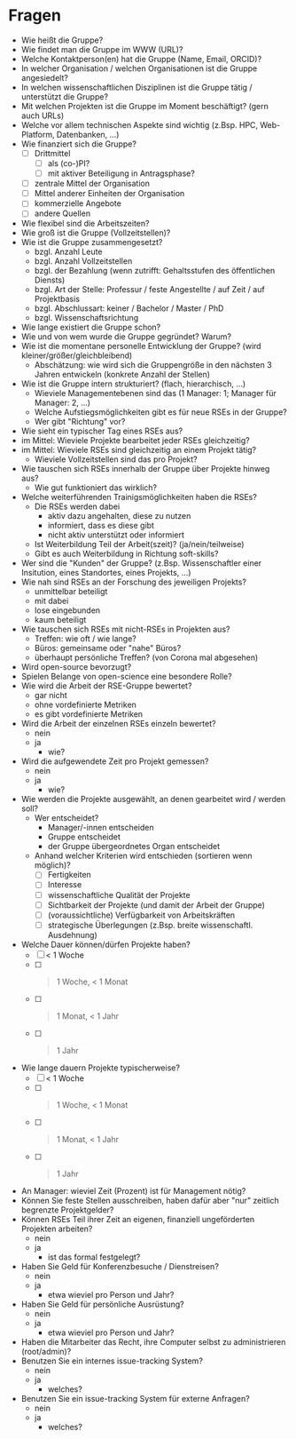 # Fragen

- Wie heißt die Gruppe?
- Wie findet man die Gruppe im WWW (URL)?
- Welche Kontaktperson(en) hat die Gruppe (Name, Email, ORCID)?
- In welcher Organisation / welchen Organisationen ist die Gruppe angesiedelt?
- In welchen wissenschaftlichen Disziplinen ist die Gruppe tätig / unterstützt die Gruppe?
- Mit welchen Projekten ist die Gruppe im Moment beschäftigt? (gern auch URLs)
- Welche vor allem technischen Aspekte sind wichtig (z.Bsp. HPC, Web-Platform, Datenbanken, ...)
- Wie finanziert sich die Gruppe?
  - [ ] Drittmittel
    - [ ] als (co-)PI?
    - [ ] mit aktiver Beteiligung in Antragsphase?
  - [ ] zentrale Mittel der Organisation
  - [ ] Mittel anderer Einheiten der Organisation
  - [ ] kommerzielle Angebote
  - [ ] andere Quellen
- Wie flexibel sind die Arbeitszeiten?
- Wie groß ist die Gruppe (Vollzeitstellen)?
- Wie ist die Gruppe zusammengesetzt?
  - bzgl. Anzahl Leute
  - bzgl. Anzahl Vollzeitstellen
  - bzgl. der Bezahlung (wenn zutrifft: Gehaltsstufen des öffentlichen Diensts)
  - bzgl. Art der Stelle: Professur / feste Angestellte / auf Zeit / auf Projektbasis
  - bzgl. Abschlussart: keiner / Bachelor / Master / PhD
  - bzgl. Wissenschaftsrichtung
- Wie lange existiert die Gruppe schon?
- Wie und von wem wurde die Gruppe gegründet? Warum?
- Wie ist die momentane personelle Entwicklung der Gruppe? (wird kleiner/größer/gleichbleibend)
  - Abschätzung: wie wird sich die Gruppengröße in den nächsten 3 Jahren entwickeln (konkrete Anzahl der Stellen)
- Wie ist die Gruppe intern strukturiert? (flach, hierarchisch, ...)
  - Wieviele Managementebenen sind das (1 Manager: 1; Manager für Manager: 2, ...)
  - Welche Aufstiegsmöglichkeiten gibt es für neue RSEs in der Gruppe?
  - Wer gibt "Richtung" vor?
- Wie sieht ein typischer Tag eines RSEs aus?
- im Mittel: Wieviele Projekte bearbeitet jeder RSEs gleichzeitig?
- im Mittel: Wieviele RSEs sind gleichzeitig an einem Projekt tätig?
  - Wieviele Vollzeitstellen sind das pro Projekt?
- Wie tauschen sich RSEs innerhalb der Gruppe über Projekte hinweg aus?
  - Wie gut funktioniert das wirklich?
- Welche weiterführenden Trainigsmöglichkeiten haben die RSEs?
  - Die RSEs werden dabei
    - aktiv dazu angehalten, diese zu nutzen
    - informiert, dass es diese gibt
    - nicht aktiv unterstützt oder informiert
  - Ist Weiterbildung Teil der Arbeit(szeit)? (ja/nein/teilweise)
  - Gibt es auch Weiterbildung in Richtung soft-skills?
- Wer sind die "Kunden" der Gruppe? (z.Bsp. Wissenschaftler einer Insitution, eines Standortes, eines Projekts, ...)
- Wie nah sind RSEs an der Forschung des jeweiligen Projekts?
  - unmittelbar beteiligt
  - mit dabei
  - lose eingebunden
  - kaum beteiligt
- Wie tauschen sich RSEs mit nicht-RSEs in Projekten aus?
  - Treffen: wie oft / wie lange?
  - Büros: gemeinsame oder "nahe" Büros?
  - überhaupt persönliche Treffen? (von Corona mal abgesehen)
- Wird open-source bevorzugt?
- Spielen Belange von open-science eine besondere Rolle?
- Wie wird die Arbeit der RSE-Gruppe bewertet?
  - gar nicht
  - ohne vordefinierte Metriken
  - es gibt vordefinierte Metriken
- Wird die Arbeit der einzelnen RSEs einzeln bewertet?
  - nein
  - ja
    - wie?
- Wird die aufgewendete Zeit pro Projekt gemessen?
  - nein
  - ja
    - wie?
- Wie werden die Projekte ausgewählt, an denen gearbeitet wird / werden soll?
  - Wer entscheidet?
    - Manager/-innen entscheiden
    - Gruppe entscheidet
    - der Gruppe übergeordnetes Organ entscheidet
  - Anhand welcher Kriterien wird entschieden (sortieren wenn möglich)?
    - [ ] Fertigkeiten
    - [ ] Interesse
    - [ ] wissenschaftliche Qualität der Projekte
    - [ ] Sichtbarkeit der Projekte (und damit der Arbeit der Gruppe)
    - [ ] (voraussichtliche) Verfügbarkeit von Arbeitskräften
    - [ ] strategische Überlegungen (z.Bsp. breite wissenschaftl. Ausdehnung)
- Welche Dauer können/dürfen Projekte haben?
    - [ ] < 1 Woche
    - [ ] > 1 Woche, < 1 Monat
    - [ ] > 1 Monat, < 1 Jahr
    - [ ] > 1 Jahr
- Wie lange dauern Projekte typischerweise?
    - [ ] < 1 Woche
    - [ ] > 1 Woche, < 1 Monat
    - [ ] > 1 Monat, < 1 Jahr
    - [ ] > 1 Jahr
- An Manager: wieviel Zeit (Prozent) ist für Management nötig?
- Können Sie feste Stellen ausschreiben, haben dafür aber "nur" zeitlich begrenzte Projektgelder?
- Können RSEs Teil ihrer Zeit an eigenen, finanziell ungeförderten Projekten arbeiten?
  - nein
  - ja
    - ist das formal festgelegt?
- Haben Sie Geld für Konferenzbesuche / Dienstreisen?
  - nein
  - ja
    - etwa wieviel pro Person und Jahr?
- Haben Sie Geld für persönliche Ausrüstung?
  - nein
  - ja
    - etwa wieviel pro Person und Jahr?
- Haben die Mitarbeiter das Recht, ihre Computer selbst zu administrieren (root/admin)?
- Benutzen Sie ein internes issue-tracking System?
  - nein
  - ja
    - welches?
- Benutzen Sie ein issue-tracking System für externe Anfragen?
  - nein
  - ja
    - welches?



